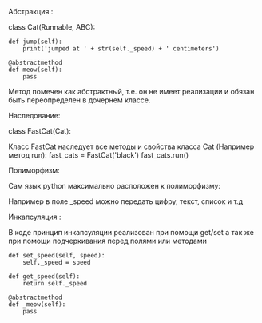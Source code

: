 Абстракция :

class Cat(Runnable, ABC):

    def jump(self):
        print('jumped at ' + str(self._speed) + ' centimeters')

    @abstractmethod
    def meow(self):
        pass

Метод помечен как абстрактный, т.е. он не имеет реализации и обязан 
быть переопределен в дочернем классе.

Наследование: 

class FastCat(Cat):
 
Класс FastCat наследует все методы и свойства класса Cat (Например метод
run): 
fast_cats = FastCat('black')
fast_cats.run()

Полиморфизм:

Сам язык python максимально расположен к полиморфизму: 

Например в поле _speed можно передать цифру, текст, список и т.д

Инкапсуляция : 

В коде принцип инкапсуляции реализован при помощи get/set 
а так же при помощи подчеркивания перед полями или методами

    def set_speed(self, speed):
        self._speed = speed

    def get_speed(self):
        return self._speed

    @abstractmethod
    def _meow(self):
        pass